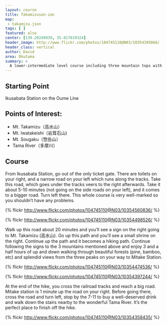 ```yaml
---
layout: course
title: Takamizusan-zan
map: 
 - takamizu.json
tags: [ ]
featured: also
center: [139.20249939, 35.817619324]
header_image: http://www.flickr.com/photos/104745110@N03/10354395866/
header_class: vertical
author: David
area: Okutama
summary: >
  A lower-intermediate level course including three mountain tops with great views of the Okutama area. Recommended for late summer or early fall. 
---
```

## Starting Point 
Ikusabata Station on the Oume Line

## Points of Interest:
 - Mt. Takamizu（高水山）
 - Mt. Iwatakeishi（岩茸石山)
 - Mt. Sougaku（惣岳山）
 - Tama River（多摩川）

## Course

From Ikusabata Station, go out of the only ticket gate.  There are toilets on your right, and a narrow road on your left which runs along the tracks.  Take this road, which goes under the tracks veers to the right afterwards.  Take it about 5-10 minutes (not going on the side roads on your left), and it comes to a bigger road.  Turn left there. This whole course is very well-marked so you shouldn’t have any problems.

{% flickr http://www.flickr.com/photos/104745110@N03/10354560836/ %}

{% flickr http://www.flickr.com/photos/104745110@N03/10354498526/ %}

Walk up this road about 20 minutes and you’ll see a sign on the right going to Mt. Takamizu (高水山).  Go up this path and you’ll see a small shrine on the right.  Continue up the path and it becomes a hiking path.  Continue following the signs to the 3 mountains mentioned above and enjoy  3 and a half hours of up and down walking through beautiful forests (pine, bamboo, etc) and splendid views from the three peaks on your way to Mitake Station.  

{% flickr http://www.flickr.com/photos/104745110@N03/10354474536/ %}

{% flickr http://www.flickr.com/photos/104745110@N03/10354397244/ %}

At the end of the hike, you cross the railroad tracks and reach a big road.  Mitake station is 1 minute up the road on your right.  Before going there, cross the road and turn left, stop by the 7-11 to buy a well-deserved drink and walk down the stairs nearby to the wonderful Tama River.  It’s the perfect place to finish off the hike.

{% flickr http://www.flickr.com/photos/104745110@N03/10354358435/ %}
